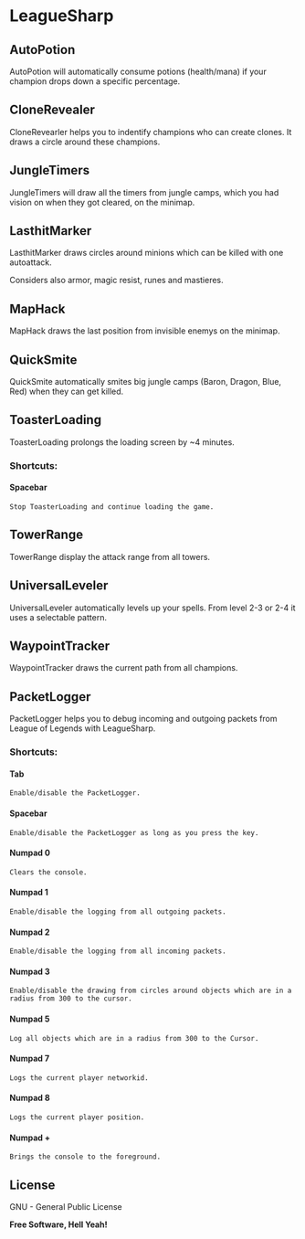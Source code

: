 LeagueSharp
===========

AutoPotion
-----------
AutoPotion will automatically consume potions (health/mana) if your champion drops down a specific percentage.

CloneRevealer
------------
CloneRevearler helps you to indentify champions who can create clones. It draws a circle around these champions.

JungleTimers
------------
JungleTimers will draw all the timers from jungle camps, which you had vision on when they got cleared, on the minimap.

LasthitMarker
--------------
LasthitMarker draws circles around minions which can be killed with one autoattack.

Considers also armor, magic resist, runes and mastieres.

MapHack
--------
MapHack draws the last position from invisible enemys on the minimap.


QuickSmite
-----------
QuickSmite automatically smites big jungle camps (Baron, Dragon, Blue, Red) when they can get killed.

ToasterLoading
------------
ToasterLoading prolongs the loading screen by ~4 minutes.

### Shortcuts:
#### Spacebar
    Stop ToasterLoading and continue loading the game.

TowerRange
----------
TowerRange display the attack range from all towers.

UniversalLeveler
---------------
UniversalLeveler automatically levels up your spells. From level 2-3 or 2-4 it uses a selectable pattern.

WaypointTracker
---------------
WaypointTracker draws the current path from all champions.


PacketLogger
------------
PacketLogger helps you to debug incoming and outgoing packets from League of Legends with LeagueSharp.

### Shortcuts:

#### Tab

    Enable/disable the PacketLogger.
#### Spacebar

    Enable/disable the PacketLogger as long as you press the key.
#### Numpad 0

    Clears the console.
#### Numpad 1

    Enable/disable the logging from all outgoing packets.
#### Numpad 2

    Enable/disable the logging from all incoming packets.
#### Numpad 3

    Enable/disable the drawing from circles around objects which are in a radius from 300 to the cursor.
#### Numpad 5

    Log all objects which are in a radius from 300 to the Cursor.
#### Numpad 7

    Logs the current player networkid.
#### Numpad 8

    Logs the current player position.
#### Numpad +

    Brings the console to the foreground.

License
-------

GNU - General Public License


**Free Software, Hell Yeah!**

[Nikita Bernthaler]:http://smokyfox.com/